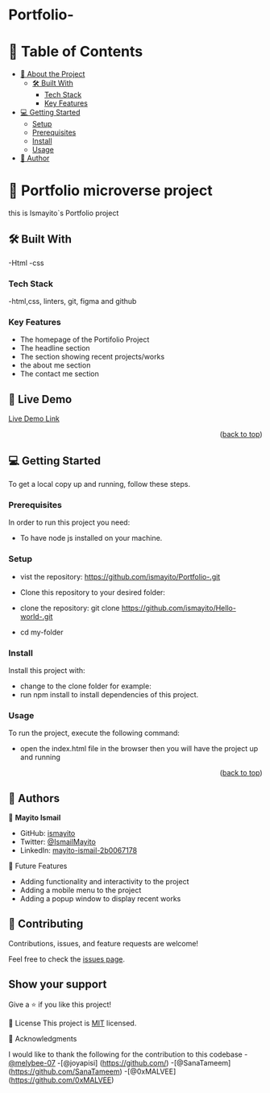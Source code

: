 # Portfolio-

# 📗 Table of Contents

- [📖 About the Project](#about-project)
  - [🛠 Built With](#built-with)
    - [Tech Stack](#tech-stack)
    - [Key Features](#key-features)
- [💻 Getting Started](#getting-started)
  - [Setup](#setup)
  - [Prerequisites](#prerequisites)
  - [Install](#install)
  - [Usage](#usage)
- [👥 Author](#author)

# 📖 Portfolio microverse project

this is Ismayito`s Portfolio project

## 🛠 Built With <a name="built-with"></a>

-Html
-css

### Tech Stack <a name="tech-stack"></a>

-html,css, linters, git, figma and github

### Key Features <a name="key-features"></a>

- The homepage of the Portifolio Project
- The headline section
- The section showing recent projects/works
- the about me section
- The contact me section

## 🚀 Live Demo

[Live Demo Link](https://ismayito.github.io/Portfolio-/)

<p align="right">(<a href="#readme-top">back to top</a>)</p>

## 💻 Getting Started <a name="getting-started"></a>

To get a local copy up and running, follow these steps.

### Prerequisites

In order to run this project you need:

- To have node js installed on your machine.

### Setup

- vist the repository: https://github.com/ismayito/Portfolio-.git
- Clone this repository to your desired folder:

- clone the repository:
  git clone https://github.com/ismayito/Hello-world-.git
- cd my-folder

### Install

Install this project with:

- change to the clone folder for example:
- run npm install to install dependencies of this project.

### Usage

To run the project, execute the following command:

- open the index.html file in the browser then you will have the project up and running

<p align="right">(<a href="#readme-top">back to top</a>)</p>

## 👥 Authors <a name="authors"></a>

👤 **Mayito Ismail**

- GitHub: [ismayito](https://https://github.com/ismayito)
- Twitter: [@IsmailMayito](https://twitter.com/@IsmailMayito)
- LinkedIn: [mayito-ismail-2b0067178](https://www.linkedin.com/in/mayito-ismail-2b0067178/)

🔭 Future Features

- Adding functionality and interactivity to the project
- Adding a mobile menu to the project
- Adding a popup window to display recent works

## 🤝 Contributing

Contributions, issues, and feature requests are welcome!

Feel free to check the [issues page](../../issues/).

## Show your support

Give a ⭐️ if you like this project!

📝 License
This project is [MIT](MIT.md) licensed.

🙏 Acknowledgments

I would like to thank the following for the contribution to this codebase -[@melybee-07](https://github.com/melybee-07) -[@joyapisi] (https://github.com/) -[@SanaTameem] (https://github.com/SanaTameem) -[@0xMALVEE] (https://github.com/0xMALVEE)
